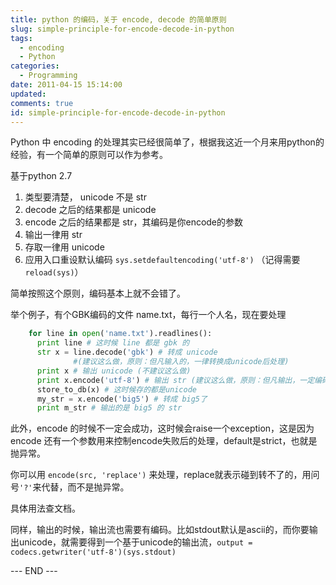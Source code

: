 ```yaml
---
title: python 的编码，关于 encode, decode 的简单原则
slug: simple-principle-for-encode-decode-in-python
tags:
  - encoding
  - Python
categories:
  - Programming
date: 2011-04-15 15:14:00
updated:
comments: true
id: simple-principle-for-encode-decode-in-python
---
```


Python 中 encoding 的处理其实已经很简单了，根据我这近一个月来用python的经验，有一个简单的原则可以作为参考。

<!--more-->

基于python 2.7

1. 类型要清楚， unicode 不是 str
2. decode 之后的结果都是 unicode
3. encode 之后的结果都是 str，其编码是你encode的参数
4. 输出一律用 str
5. 存取一律用 unicode
6. 应用入口重设默认编码 `sys.setdefaultencoding('utf-8')` （记得需要`reload(sys)`） 

简单按照这个原则，编码基本上就不会错了。

举个例子，有个GBK编码的文件 name.txt，每行一个人名，现在要处理

```python
    for line in open('name.txt').readlines():
      print line # 这时候 line 都是 gbk 的 
      str x = line.decode('gbk') # 转成 unicode 
              #(建议这么做，原则：但凡输入的，一律转换成unicode后处理)
      print x # 输出 unicode (不建议这么做)
      print x.encode('utf-8') # 输出 str (建议这么做，原则：但凡输出，一定编码成str)
      store_to_db(x) # 这时候存的都是unicode 
      my_str = x.encode('big5') # 转成 big5了 
      print m_str # 输出的是 big5 的 str
```

此外，encode 的时候不一定会成功，这时候会raise一个exception，这是因为 encode 还有一个参数用来控制encode失败后的处理，default是strict，也就是抛异常。

你可以用 `encode(src, 'replace')` 来处理，replace就表示碰到转不了的，用问号`'?'`来代替，而不是抛异常。

具体用法查文档。

同样，输出的时候，输出流也需要有编码。比如stdout默认是ascii的，而你要输出unicode，就需要得到一个基于unicode的输出流，`output = codecs.getwriter('utf-8')(sys.stdout)`


--- END ---
